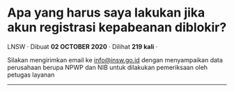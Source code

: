 Apa yang harus saya lakukan jika akun registrasi kepabeanan diblokir?
=====================================================================

LNSW · Dibuat **02 OCTOBER 2020** · Dilihat **219 kali** ·

Silakan mengirimkan email ke info@insw.go.id dengan menyampaikan data perusahaan berupa NPWP dan NIB untuk dilakukan pemeriksaan oleh petugas layanan  

  
  
  

* * *